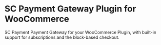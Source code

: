 # SC Payment Gateway Plugin for WooCommerce

SC Payment Payment Gateway for your WooCommerce Plugin, with built-in support for subscriptions and the block-based checkout.

